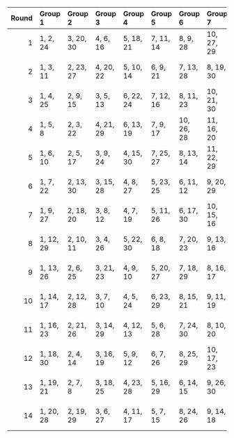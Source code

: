 |   Round | Group 1   | Group 2   | Group 3   | Group 4   | Group 5   | Group 6    | Group 7    | Group 8    | Group 9    | Group 10   |
|--------:|:----------|:----------|:----------|:----------|:----------|:-----------|:-----------|:-----------|:-----------|:-----------|
|       1 | 1, 2, 24  | 3, 20, 30 | 4, 6, 16  | 5, 18, 21 | 7, 11, 14 | 8, 9, 28   | 10, 27, 29 | 12, 19, 25 | 13, 15, 23 | 17, 22, 26 |
|       2 | 1, 3, 11  | 2, 23, 27 | 4, 20, 22 | 5, 10, 14 | 6, 9, 21  | 7, 13, 28  | 8, 19, 30  | 12, 17, 18 | 15, 26, 29 | 16, 24, 25 |
|       3 | 1, 4, 25  | 2, 9, 15  | 3, 5, 13  | 6, 22, 24 | 7, 12, 16 | 8, 11, 23  | 10, 21, 30 | 14, 19, 20 | 17, 28, 29 | 18, 26, 27 |
|       4 | 1, 5, 8   | 2, 3, 22  | 4, 21, 29 | 6, 13, 19 | 7, 9, 17  | 10, 26, 28 | 11, 16, 20 | 12, 15, 27 | 14, 25, 30 | 18, 23, 24 |
|       5 | 1, 6, 10  | 2, 5, 17  | 3, 9, 24  | 4, 15, 30 | 7, 25, 27 | 8, 13, 14  | 11, 22, 29 | 12, 20, 21 | 16, 18, 28 | 19, 23, 26 |
|       6 | 1, 7, 22  | 2, 13, 30 | 3, 15, 28 | 4, 8, 27  | 5, 23, 25 | 6, 11, 12  | 9, 20, 29  | 10, 18, 19 | 14, 16, 26 | 17, 21, 24 |
|       7 | 1, 9, 27  | 2, 18, 20 | 3, 8, 12  | 4, 7, 19  | 5, 11, 26 | 6, 17, 30  | 10, 15, 16 | 13, 24, 29 | 14, 22, 23 | 21, 25, 28 |
|       8 | 1, 12, 29 | 2, 10, 11 | 3, 4, 26  | 5, 22, 30 | 6, 8, 18  | 7, 20, 23  | 9, 13, 16  | 14, 21, 27 | 15, 17, 25 | 19, 24, 28 |
|       9 | 1, 13, 26 | 2, 6, 25  | 3, 21, 23 | 4, 9, 10  | 5, 20, 27 | 7, 18, 29  | 8, 16, 17  | 11, 28, 30 | 12, 14, 24 | 15, 19, 22 |
|      10 | 1, 14, 17 | 2, 12, 28 | 3, 7, 10  | 4, 5, 24  | 6, 23, 29 | 8, 15, 21  | 9, 11, 19  | 13, 18, 22 | 16, 27, 30 | 20, 25, 26 |
|      11 | 1, 16, 23 | 2, 21, 26 | 3, 14, 29 | 4, 12, 13 | 5, 6, 28  | 7, 24, 30  | 8, 10, 20  | 9, 22, 25  | 11, 15, 18 | 17, 19, 27 |
|      12 | 1, 18, 30 | 2, 4, 14  | 3, 16, 19 | 5, 9, 12  | 6, 7, 26  | 8, 25, 29  | 10, 17, 23 | 11, 13, 21 | 15, 20, 24 | 22, 27, 28 |
|      13 | 1, 19, 21 | 2, 7, 8   | 3, 18, 25 | 4, 23, 28 | 5, 16, 29 | 6, 14, 15  | 9, 26, 30  | 10, 12, 22 | 11, 24, 27 | 13, 17, 20 |
|      14 | 1, 20, 28 | 2, 19, 29 | 3, 6, 27  | 4, 11, 17 | 5, 7, 15  | 8, 24, 26  | 9, 14, 18  | 10, 13, 25 | 12, 23, 30 | 16, 21, 22 |